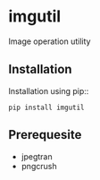 imgutil
=======

Image operation utility

Installation
------------

Installation using pip::

    pip install imgutil

Prerequesite
------------

- jpegtran
- pngcrush

